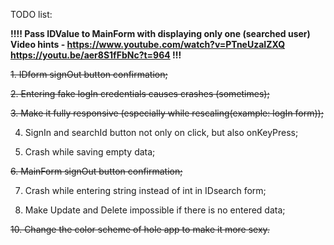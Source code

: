 TODO list:

**!!!! Pass IDValue to MainForm with displaying only one (searched user)
  Video hints - https://www.youtube.com/watch?v=PTneUzaIZXQ
                https://youtu.be/aer8S1fFbNc?t=964 !!!**

~~1. IDform signOut button confirmation;~~

~~2. Entering fake logIn credentials causes crashes (sometimes);~~

~~3. Make it fully responsive (especially while rescaling(example: logIn form));~~

4. SignIn and searchId button not only on click, but also onKeyPress;

5. Crash while saving empty data;

~~6. MainForm signOut button confirmation;~~

7. Crash while entering string instead of int in IDsearch form;

8. Make Update and Delete impossible if there is no entered data;

~~10. Change the color scheme of hole app to make it more sexy.~~
